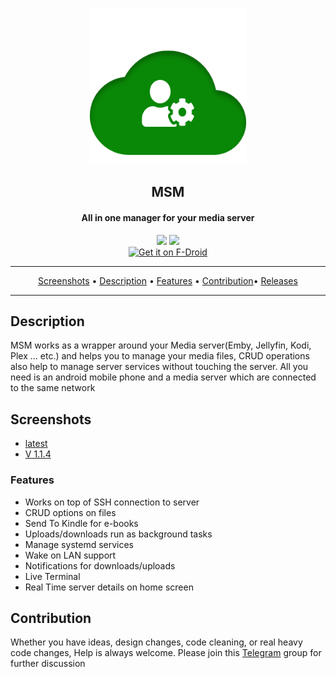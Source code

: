 <p align="center"><a href="#"><img src="assets/svgs/msm.svg" width="250"></a></p>
<h2 align="center"><b>MSM</b></h2>
<h4 align="center">All in one manager for your media server</h4>

<p align="center">
<a href="https://www.gnu.org/licenses/gpl-3.0" alt="License: GPLv3"><img src="https://img.shields.io/badge/License-GPL%20v3-blue.svg"></a>
<a href="https://t.me/joinchat/FDVzK06Rt7vsNQLBLi2icw" alt="telegram: #msm"><img src="https://img.shields.io/badge/chat-Telegram-brightgreen"></a>
</br>
<a href="https://apt.izzysoft.de/fdroid/index/apk/com.example.msm">
    <img src="https://f-droid.org/badge/get-it-on.png"
    alt="Get it on F-Droid"
    height="80">
</a>

</p>
<hr>
<p align="center"><a href="#screenshots">Screenshots</a> &bull; <a href="#description">Description</a> &bull; <a href="#features">Features</a> &bull; <a href="#contribution">Contribution</a>&bull; <a href="https://github.com/prinzpiuz/MSM_mobile/releases">Releases</a> </p>

<hr>

## Description

MSM works as a wrapper around your Media server(Emby, Jellyfin, Kodi, Plex ... etc.) and helps you to manage your media files, CRUD operations also help to manage server services without touching the server. All you need is an android mobile phone and a media server which are connected to the same network

## Screenshots

- [latest](screenshots/)
- [V 1.1.4](screenshots/version_1.1.4)

### Features

- Works on top of SSH connection to server
- CRUD options on files
- Send To Kindle for e-books
- Uploads/downloads run as background tasks
- Manage systemd services
- Wake on LAN support
- Notifications for downloads/uploads
- Live Terminal
- Real Time server details on home screen

## Contribution

Whether you have ideas, design changes, code cleaning, or real heavy code changes,
Help is always welcome.
Please join this [Telegram](https://t.me/joinchat/FDVzK06Rt7vsNQLBLi2icw) group for further discussion
